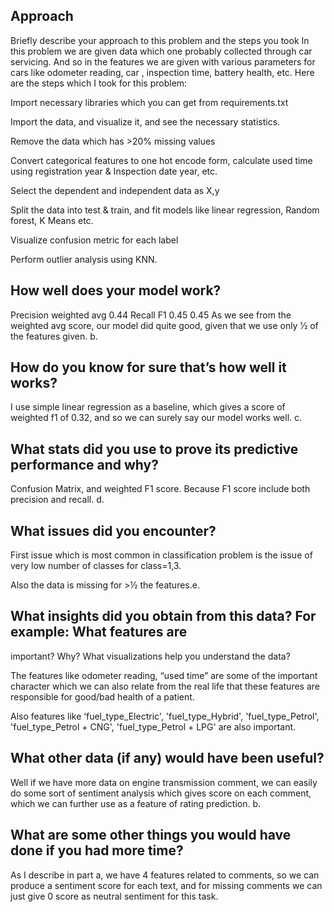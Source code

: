 ## Approach

Briefly describe your approach to this problem and the steps you took
In this problem we are given data which one probably collected through car servicing. And so in the
features we are given with various parameters for cars like odometer reading, car , inspection time,
battery health, etc.
Here are the steps which I took for this problem:

Import necessary libraries which you can get from requirements.txt

Import the data, and visualize it, and see the necessary statistics.

Remove the data which has >20% missing values

Convert categorical features to one hot encode form, calculate used time using registration
year & Inspection date year, etc.

Select the dependent and independent data as X,y

Split the data into test & train, and fit models like linear regression, Random forest, K Means
etc.

Visualize confusion metric for each label

Perform outlier analysis using KNN.


## How well does your model work?
Precision  weighted avg
0.44   Recall F1
0.45 0.45
As we see from the weighted avg score, our model did quite good, given that we use only
1⁄2 of the features given.
b.
## How do you know for sure that’s how well it works?
I use simple linear regression as a baseline, which gives a score of weighted f1 of 0.32, and so
we can surely say our model works well.
c.
## What stats did you use to prove its predictive performance and why?
Confusion Matrix, and weighted F1 score. Because F1 score include both precision and recall.
d.
## What issues did you encounter?
First issue which is most common in classification problem is the issue of very low number of
classes for class=1,3.

Also the data is missing for >1⁄2 the features.e.

## What insights did you obtain from this data? For example: What features are
important? Why? What visualizations help you understand the data?

The features like odometer reading, “used time” are some of the important character which
we can also relate from the real life that these features are responsible for good/bad health
of a patient.

Also features like ‘fuel_type_Electric', 'fuel_type_Hybrid', 'fuel_type_Petrol', 'fuel_type_Petrol +
CNG', 'fuel_type_Petrol + LPG' are also important.

## What other data (if any) would have been useful?
Well if we have more data on engine transmission comment, we can easily do some sort of
sentiment analysis which gives score on each comment, which we can further use as a
feature of rating prediction.
b.
## What are some other things you would have done if you had more time?

As I describe in part a, we have 4 features related to comments, so we can produce a
sentiment score for each text, and for missing comments we can just give 0 score as neutral
sentiment for this task.
